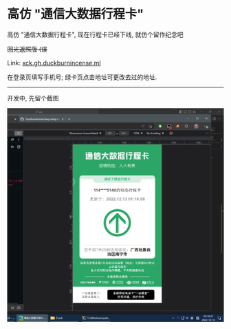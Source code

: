 # 高仿 "通信大数据行程卡"

高仿 "通信大数据行程卡", 现在行程卡已经下线, 就仿个留作纪念吧 

~~回光返照版 (误~~

Link: [xck.gh.duckburnincense.ml](https://xck.gh.duckburnincense.ml)

在登录页填写手机号; 绿卡页点击地址可更改去过的地址.

---

开发中, 先留个截图

![](docs/1.png)